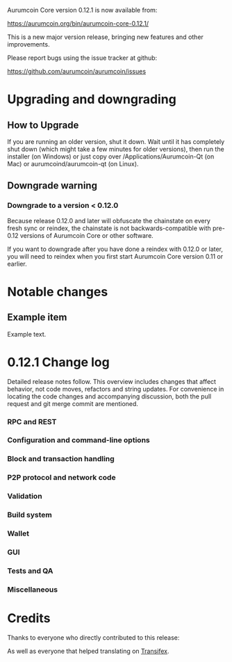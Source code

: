 Aurumcoin Core version 0.12.1 is now available from:

  <https://aurumcoin.org/bin/aurumcoin-core-0.12.1/>

This is a new major version release, bringing new features and other improvements.

Please report bugs using the issue tracker at github:

  <https://github.com/aurumcoin/aurumcoin/issues>

Upgrading and downgrading
=========================

How to Upgrade
--------------

If you are running an older version, shut it down. Wait until it has completely
shut down (which might take a few minutes for older versions), then run the
installer (on Windows) or just copy over /Applications/Aurumcoin-Qt (on Mac) or
aurumcoind/aurumcoin-qt (on Linux).

Downgrade warning
-----------------

### Downgrade to a version < 0.12.0

Because release 0.12.0 and later will obfuscate the chainstate on every
fresh sync or reindex, the chainstate is not backwards-compatible with
pre-0.12 versions of Aurumcoin Core or other software.

If you want to downgrade after you have done a reindex with 0.12.0 or later,
you will need to reindex when you first start Aurumcoin Core version 0.11 or
earlier.

Notable changes
===============

Example item
---------------------------------------

Example text.

0.12.1 Change log
=================

Detailed release notes follow. This overview includes changes that affect
behavior, not code moves, refactors and string updates. For convenience in locating
the code changes and accompanying discussion, both the pull request and
git merge commit are mentioned.

### RPC and REST

### Configuration and command-line options

### Block and transaction handling

### P2P protocol and network code

### Validation

### Build system

### Wallet

### GUI

### Tests and QA

### Miscellaneous

Credits
=======

Thanks to everyone who directly contributed to this release:


As well as everyone that helped translating on [Transifex](https://www.transifex.com/projects/p/aurumcoin/).

